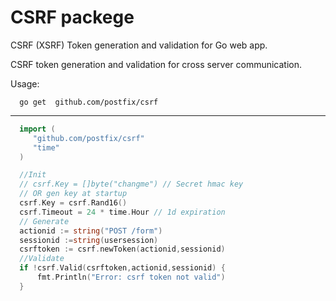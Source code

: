 CSRF packege
====

CSRF (XSRF) Token generation and validation for Go web app.

CSRF token generation and validation for cross server communication.

Usage:
``` 
  go get  github.com/postfix/csrf
```  
---

```go
  import (
     "github.com/postfix/csrf"
     "time"   
  )

  //Init
  // csrf.Key = []byte("changme") // Secret hmac key
  // OR gen key at startup
  csrf.Key = csrf.Rand16()
  csrf.Timeout = 24 * time.Hour // 1d expiration
  // Generate
  actionid := string("POST /form")
  sessionid :=string(usersession)
  csrftoken := csrf.newToken(actionid,sessionid)
  //Validate
  if !csrf.Valid(csrftoken,actionid,sessionid) {
      fmt.Println("Error: csrf token not valid")
  }
```
